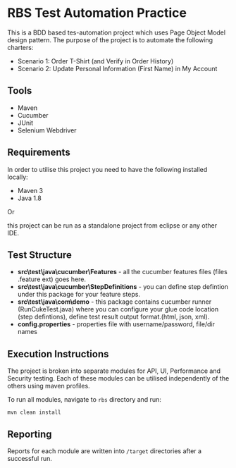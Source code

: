 # RBS Test Automation Practice

This is a BDD based tes-automation project which uses Page Object Model design pattern. The purpose of the project is to automate the following charters:
* Scenario 1: Order T-Shirt (and Verify in Order History)
* Scenario 2: Update Personal Information (First Name) in My Account


## Tools

* Maven
* Cucumber
* JUnit
* Selenium Webdriver

## Requirements

In order to utilise this project you need to have the following installed locally:

* Maven 3
* Java 1.8

Or

this project can be run as a standalone project from eclipse or any other IDE.

## Test Structure 

* **src\test\java\cucumber\Features** - all the cucumber features files (files .feature ext) goes here.
* **src\test\java\cucumber\StepDefinitions** - you can define step defintion under this package for your feature steps.
* **src\test\java\com\demo** - this package contains cucumber runner (RunCukeTest.java) where you can configure your glue code location (step defintions), define test result output format.(html, json, xml).
* **config.properties** - properties file with username/password, file/dir names


## Execution Instructions

The project is broken into separate modules for API, UI, Performance and Security testing. Each of these modules can be utilised independently of the others using maven profiles.

To run all modules, navigate to `rbs` directory and run:

`mvn clean install`

## Reporting

Reports for each module are written into `/target` directories after a successful run.

